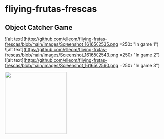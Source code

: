 # fliying-frutas-frescas
## Object Catcher Game


![alt text](https://github.com/elleom/fliying-frutas-frescas/blob/main/images/Screenshot_1616502535.png =250x "In game 1")
![alt text](https://github.com/elleom/fliying-frutas-frescas/blob/main/images/Screenshot_1616502543.png =250x "In game 2")
![alt text](https://github.com/elleom/fliying-frutas-frescas/blob/main/images/Screenshot_1616502560.png =250x "In game 3")

<img src="https://github.com/elleom/fliying-frutas-frescas/blob/main/images/Screenshot_1616502535.png =250x" width="200">
